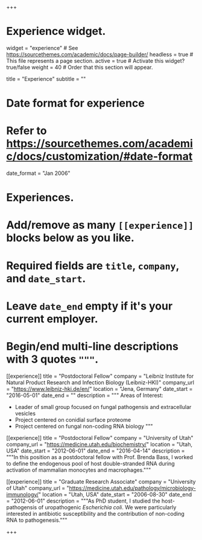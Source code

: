 +++
# Experience widget.
widget = "experience"  # See https://sourcethemes.com/academic/docs/page-builder/
headless = true  # This file represents a page section.
active = true  # Activate this widget? true/false
weight = 40  # Order that this section will appear.

title = "Experience"
subtitle = ""

# Date format for experience
#   Refer to https://sourcethemes.com/academic/docs/customization/#date-format
date_format = "Jan 2006"

# Experiences.
#   Add/remove as many `[[experience]]` blocks below as you like.
#   Required fields are `title`, `company`, and `date_start`.
#   Leave `date_end` empty if it's your current employer.
#   Begin/end multi-line descriptions with 3 quotes `"""`.
[[experience]]
  title = "Postdoctoral Fellow"
  company = "Leibniz Institute for Natural Product Research and Infection Biology (Leibniz-HKI)"
  company_url = "https://www.leibniz-hki.de/en/"
  location = "Jena, Germany"
  date_start = "2016-05-01"
  date_end = ""
  description = """
  Areas of Interest:
  
  * Leader of small group focused on fungal pathogensis and extracellular vesicles
  * Project centered on conidial surface proteome
  * Project centered on fungal non-coding RNA biology
  """

[[experience]]
  title = "Postdoctoral Fellow"
  company = "University of Utah"
  company_url = "https://medicine.utah.edu/biochemistry/"
  location = "Utah, USA"
  date_start = "2012-06-01"
  date_end = "2016-04-14"
  description = """In this position as a postdoctoral fellow with Prof. Brenda Bass, I worked to define the endogenous pool of host double-stranded RNA during activation of mammalian monocytes and macrophages."""
  
[[experience]]
  title = "Graduate Research Associate"
  company = "University of Utah"
  company_url = "https://medicine.utah.edu/pathology/microbiology-immunology/"
  location = "Utah, USA"
  date_start = "2006-08-30"
  date_end = "2012-06-01"
  description = """As  PhD student, I studied the host-pathogensis of uropathogenic *Escherichia coli*. We were particularly interested in antibiotic susceptibility and the contribution of non-coding RNA to pathogenesis."""

+++
